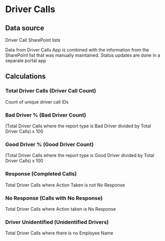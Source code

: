 # Driver Calls

## Data source

Driver Call SharePoint lists

Data from Driver Calls App is combined with the information from the SharePoint list that was manually maintained. Status updates are done in a separate portal app

## Calculations

### Total Driver Calls \(Driver Call Count\)

Count of unique driver call IDs

### Bad Driver % \(Bad Driver Count\)

\(Total Driver Calls where the report type is Bad Driver divided by Total Driver Calls\) x 100

### Good Driver % \(Good Driver Count\)

\(Total Driver Calls where the report type is Good Driver divided by Total Driver Calls\) x 100

### Response \(Completed Calls\)

Total Driver Calls where Action Taken is not No Response

### No Response \(Calls with No Response\)

Total Driver Calls where Action taken is No Response

### Driver Unidentified \(Unidentified Drivers\)

Total Driver Calls where there is no Employee Name

